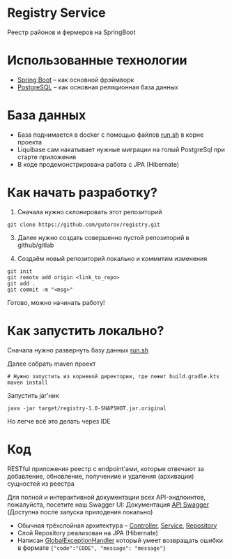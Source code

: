 # Registry Service

Реестр районов и фермеров на SpringBoot

# Использованные технологии

* [Spring Boot](https://spring.io/projects/spring-boot) – как основной фрэймворк
* [PostgreSQL](https://www.postgresql.org/) – как основная реляционная база данных

# База данных

* База поднимается в docker с помощью файлов [run.sh](/run.sh) в корне проекта
* Liquibase сам накатывает нужные миграции на голый PostgreSql при старте приложения
* В коде продемонстрирована работа с JPA (Hibernate)

# Как начать разработку?

1. Сначала нужно склонировать этот репозиторий

```shell
git clone https://github.com/gutorov/registry.git
```

3. Далее нужно создать совершенно пустой репозиторий в github/gitlab

4. Создаём новый репозиторий локально и коммитим изменения

```shell
git init
git remote add origin <link_to_repo>
git add .
git commit -m "<msg>"
```

Готово, можно начинать работу!

# Как запустить локально?

Сначала нужно развернуть базу данных [run.sh](../run.sh)

Далее собрать maven проект

```shell
# Нужно запустить из корневой директории, где лежит build.gradle.kts
maven install
```

Запустить jar'ник

```shell
java -jar target/registry-1.0-SNAPSHOT.jar.original
```

Но легче всё это делать через IDE

# Код

RESTful приложения реестр с endpoint'ами, которые отвечают за добавление, обновление, получениие и удаления (архивации) сущностей из реестра

Для полной и интерактивной документации всех API-эндпоинтов, пожалуйста, посетите наш Swagger UI:
Документация [API Swagger](https://localhost:8081/swagger-ui.html)
(Доступна после запуска прилодения локально)

* Обычная трёхслойная
  архитектура – [Controller](src/main/java/respak/registry_service/controller), [Service](src/main/java/respak/registry_service/service), [Repository](src/main/java/respak/registry_service/repository)
* Слой Repository реализован на JPA (Hibernate)
* Написан [GlobalExceptionHandler](src/main/java/respak/registry_service/handler/GlobalExceptionHandler.java)
  который умеет возвращать ошибки в формате `{"code":"CODE", "message": "message"}`
    
  